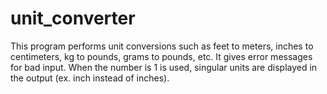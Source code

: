 # unit_converter
This program performs unit conversions such as feet to meters, inches to centimeters, kg to pounds, grams to pounds, etc. It gives error messages for bad input. When the number is 1 is used, singular units are displayed in the output (ex. inch instead of inches).
